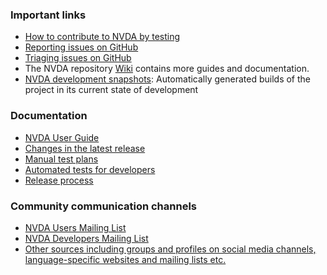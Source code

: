 ### Important links

* [How to contribute to NVDA by testing](./contributing.md)
* [Reporting issues on GitHub](../issues/readme.md)
* [Triaging issues on GitHub](../issues/triage.md)
* The NVDA repository [Wiki](https://github.com/nvaccess/nvda/wiki) contains more guides and documentation.
* [NVDA development snapshots](https://download.nvaccess.org/snapshots/alpha/): Automatically generated builds of the project in its current state of development

### Documentation

* [NVDA User Guide](https://download.nvaccess.org/documentation/userGuide.html)
* [Changes in the latest release](https://download.nvaccess.org/documentation/changes.html)
* [Manual test plans](../../tests/manual/README.md)
* [Automated tests for developers](./automated.md)
* [Release process](../community/releaseProcess.md)

### Community communication channels

* [NVDA Users Mailing List](https://nvda.groups.io/g/nvda)
* [NVDA Developers Mailing List](https://groups.io/g/nvda-devel)
* [Other sources including groups and profiles on social media channels, language-specific websites and mailing lists etc.](https://github.com/nvaccess/nvda/wiki/Connect)
